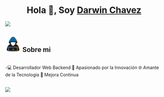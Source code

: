 <div align ="center">
  <h1 align=""center>Hola 👋, Soy <a href="https://www.facebook.com/HopperSoft">Darwin Chavez</a></h1>
</div>
<div>
  <img src="https://firebasestorage.googleapis.com/v0/b/storange-img.appspot.com/o/fd2.png?alt=media&token=c1a26010-b961-40c9-acba-989328462a8c" >
</div>

## <picture><img src = "https://github.com/0xAbdulKhalid/0xAbdulKhalid/raw/main/assets/mdImages/about_me.gif" width = 50px></picture> **Sobre mi**

<br>
-💻 Desarrollador Web Backend
  🚀 Apasionado por la Innovación
  🌐 Amante de la Tecnología
  🔧 Mejora Continua
<br><br>

<img src="https://user-images.githubusercontent.com/73097560/115834477-dbab4500-a447-11eb-908a-139a6edaec5c.gif"><br><br>
